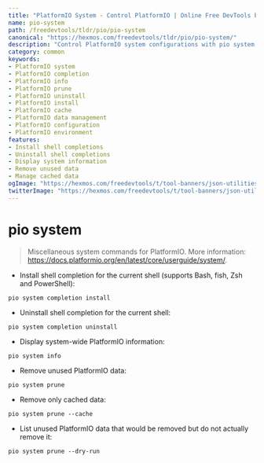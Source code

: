 ```yaml
---
title: "PlatformIO System - Control PlatformIO | Online Free DevTools by Hexmos"
name: pio-system
path: /freedevtools/tldr/pio/pio-system
canonical: "https://hexmos.com/freedevtools/tldr/pio/pio-system/"
description: "Control PlatformIO system configurations with pio system. Manage PlatformIO installations, completions, and data with ease. Free online tool, no registration required."
category: common
keywords:
- PlatformIO system
- PlatformIO completion
- PlatformIO info
- PlatformIO prune
- PlatformIO uninstall
- PlatformIO install
- PlatformIO cache
- PlatformIO data management
- PlatformIO configuration
- PlatformIO environment
features:
- Install shell completions
- Uninstall shell completions
- Display system information
- Remove unused data
- Manage cached data
ogImage: "https://hexmos.com/freedevtools/t/tool-banners/json-utilities-banner.png"
twitterImage: "https://hexmos.com/freedevtools/t/tool-banners/json-utilities-banner.png"
---
```


# pio system

> Miscellaneous system commands for PlatformIO.
> More information: <https://docs.platformio.org/en/latest/core/userguide/system/>.

- Install shell completion for the current shell (supports Bash, fish, Zsh and PowerShell):

`pio system completion install`

- Uninstall shell completion for the current shell:

`pio system completion uninstall`

- Display system-wide PlatformIO information:

`pio system info`

- Remove unused PlatformIO data:

`pio system prune`

- Remove only cached data:

`pio system prune --cache`

- List unused PlatformIO data that would be removed but do not actually remove it:

`pio system prune --dry-run`
